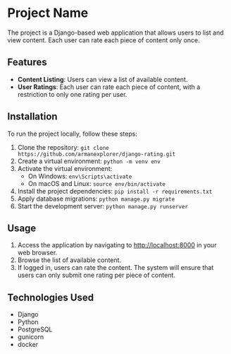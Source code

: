 # Project Name

The project is a Django-based web application that allows users to list and view content. Each user can rate each piece of content only once.

## Features

- **Content Listing**: Users can view a list of available content.
- **User Ratings**: Each user can rate each piece of content, with a restriction to only one rating per user.

## Installation

To run the project locally, follow these steps:

1. Clone the repository: `git clone https://github.com/armanexplorer/django-rating.git`
2. Create a virtual environment: `python -m venv env`
3. Activate the virtual environment:
   - On Windows: `env\Scripts\activate`
   - On macOS and Linux: `source env/bin/activate`
4. Install the project dependencies: `pip install -r requirements.txt`
5. Apply database migrations: `python manage.py migrate`
6. Start the development server: `python manage.py runserver`

## Usage

1. Access the application by navigating to [http://localhost:8000](http://localhost:8000) in your web browser.
2. Browse the list of available content.
3. If logged in, users can rate the content. The system will ensure that users can only submit one rating per piece of content.

## Technologies Used

- Django
- Python
- PostgreSQL
- gunicorn
- docker
